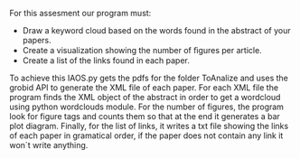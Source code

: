For this assesment our program must:
- Draw a keyword cloud based on the words found in the abstract of your papers.
- Create a visualization showing the number of ﬁgures per article.
- Create a list of the links found in each paper.

To achieve this IAOS.py gets the pdfs for the folder ToAnalize and uses the grobid API to generate the XML file of each paper. For each XML file the program finds the XML object
of the abstract in order to get a wordcloud using python wordclouds module. For the number of figures, the program look for figure tags and counts them so that at the end it generates a bar plot diagram.
Finally, for the list of links, it writes a txt file showing the links of each paper in gramatical order, if the paper does not contain any link it won´t write anything.
